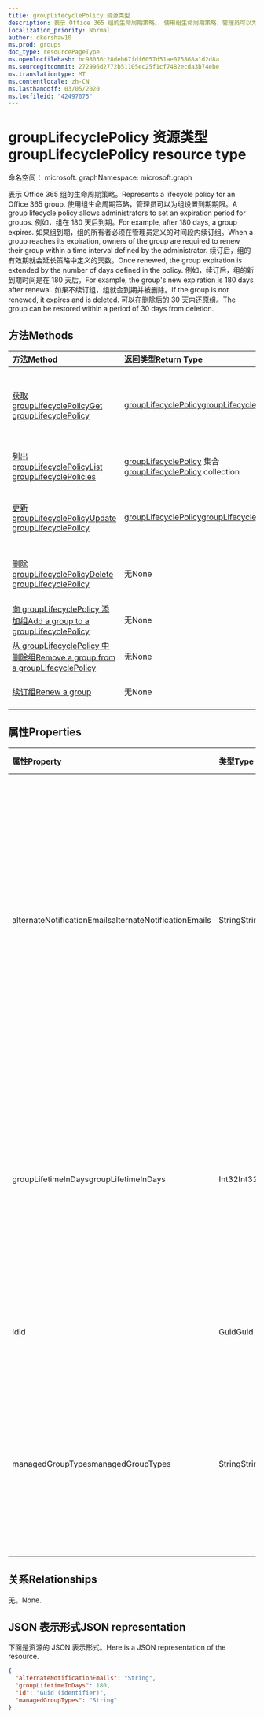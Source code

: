 ```yaml
---
title: groupLifecyclePolicy 资源类型
description: 表示 Office 365 组的生命周期策略。 使用组生命周期策略，管理员可以为组设置到期期限。 例如，组在 180 天后到期。 如果组到期，组的所有者必须在管理员定义的时间段内续订组。 续订后，组的有效期就会延长策略中定义的天数。 例如，续订后，组的新到期时间是在 180 天后。 如果不续订组，组就会到期并被删除。 可以在删除后的 30 天内还原组。
localization_priority: Normal
author: dkershaw10
ms.prod: groups
doc_type: resourcePageType
ms.openlocfilehash: bc98036c28deb67fdf6057d51ae075868a1d2d8a
ms.sourcegitcommit: 272996d2772b51105ec25f1cf7482ecda3b74ebe
ms.translationtype: MT
ms.contentlocale: zh-CN
ms.lasthandoff: 03/05/2020
ms.locfileid: "42497075"
---
```

# <a name="grouplifecyclepolicy-resource-type"></a><span data-ttu-id="14b90-110">groupLifecyclePolicy 资源类型</span><span class="sxs-lookup"><span data-stu-id="14b90-110">groupLifecyclePolicy resource type</span></span>

<span data-ttu-id="14b90-111">命名空间： microsoft. graph</span><span class="sxs-lookup"><span data-stu-id="14b90-111">Namespace: microsoft.graph</span></span>

<span data-ttu-id="14b90-112">表示 Office 365 组的生命周期策略。</span><span class="sxs-lookup"><span data-stu-id="14b90-112">Represents a lifecycle policy for an Office 365 group.</span></span> <span data-ttu-id="14b90-113">使用组生命周期策略，管理员可以为组设置到期期限。</span><span class="sxs-lookup"><span data-stu-id="14b90-113">A group lifecycle policy allows administrators to set an expiration period for groups.</span></span> <span data-ttu-id="14b90-114">例如，组在 180 天后到期。</span><span class="sxs-lookup"><span data-stu-id="14b90-114">For example, after 180 days, a group expires.</span></span> <span data-ttu-id="14b90-115">如果组到期，组的所有者必须在管理员定义的时间段内续订组。</span><span class="sxs-lookup"><span data-stu-id="14b90-115">When a group reaches its expiration, owners of the group are required to renew their group within a time interval defined by the administrator.</span></span> <span data-ttu-id="14b90-116">续订后，组的有效期就会延长策略中定义的天数。</span><span class="sxs-lookup"><span data-stu-id="14b90-116">Once renewed, the group expiration is extended by the number of days defined in the policy.</span></span> <span data-ttu-id="14b90-117">例如，续订后，组的新到期时间是在 180 天后。</span><span class="sxs-lookup"><span data-stu-id="14b90-117">For example, the group's new expiration is 180 days after renewal.</span></span> <span data-ttu-id="14b90-118">如果不续订组，组就会到期并被删除。</span><span class="sxs-lookup"><span data-stu-id="14b90-118">If the group is not renewed, it expires and is deleted.</span></span> <span data-ttu-id="14b90-119">可以在删除后的 30 天内还原组。</span><span class="sxs-lookup"><span data-stu-id="14b90-119">The group can be restored within a period of 30 days from deletion.</span></span>

## <a name="methods"></a><span data-ttu-id="14b90-120">方法</span><span class="sxs-lookup"><span data-stu-id="14b90-120">Methods</span></span>

| <span data-ttu-id="14b90-121">方法</span><span class="sxs-lookup"><span data-stu-id="14b90-121">Method</span></span> | <span data-ttu-id="14b90-122">返回类型</span><span class="sxs-lookup"><span data-stu-id="14b90-122">Return Type</span></span> | <span data-ttu-id="14b90-123">说明</span><span class="sxs-lookup"><span data-stu-id="14b90-123">Description</span></span> |
|:---------------|:--------|:----------|
|[<span data-ttu-id="14b90-124">获取 groupLifecyclePolicy</span><span class="sxs-lookup"><span data-stu-id="14b90-124">Get groupLifecyclePolicy</span></span>](../api/grouplifecyclepolicy-get.md) | [<span data-ttu-id="14b90-125">groupLifecyclePolicy</span><span class="sxs-lookup"><span data-stu-id="14b90-125">groupLifecyclePolicy</span></span>](grouplifecyclepolicy.md) |<span data-ttu-id="14b90-126">读取 groupLifecyclePolicy 对象的属性和关系。</span><span class="sxs-lookup"><span data-stu-id="14b90-126">Read properties and relationships of a groupLifecyclePolicy object.</span></span>|
|[<span data-ttu-id="14b90-127">列出 groupLifecyclePolicy</span><span class="sxs-lookup"><span data-stu-id="14b90-127">List groupLifecyclePolicies</span></span>](../api/grouplifecyclepolicy-list.md) | <span data-ttu-id="14b90-128">[groupLifecyclePolicy](grouplifecyclepolicy.md) 集合</span><span class="sxs-lookup"><span data-stu-id="14b90-128">[groupLifecyclePolicy](grouplifecyclepolicy.md) collection</span></span> | <span data-ttu-id="14b90-129">列出所有 groupLifecyclePolicy。</span><span class="sxs-lookup"><span data-stu-id="14b90-129">List all the groupLifecyclePolicies.</span></span> |
|[<span data-ttu-id="14b90-130">更新 groupLifecyclePolicy</span><span class="sxs-lookup"><span data-stu-id="14b90-130">Update groupLifecyclePolicy</span></span>](../api/grouplifecyclepolicy-update.md) | [<span data-ttu-id="14b90-131">groupLifecyclePolicy</span><span class="sxs-lookup"><span data-stu-id="14b90-131">groupLifecyclePolicy</span></span>](grouplifecyclepolicy.md) | <span data-ttu-id="14b90-132">更新 groupLifecyclePolicy 对象。</span><span class="sxs-lookup"><span data-stu-id="14b90-132">Update a groupLifecyclePolicy object.</span></span> |
|[<span data-ttu-id="14b90-133">删除 groupLifecyclePolicy</span><span class="sxs-lookup"><span data-stu-id="14b90-133">Delete groupLifecyclePolicy</span></span>](../api/grouplifecyclepolicy-delete.md) | <span data-ttu-id="14b90-134">无</span><span class="sxs-lookup"><span data-stu-id="14b90-134">None</span></span> | <span data-ttu-id="14b90-135">删除 groupLifecyclePolicy 对象。</span><span class="sxs-lookup"><span data-stu-id="14b90-135">Delete a groupLifecyclePolicy object.</span></span> |
|[<span data-ttu-id="14b90-136">向 groupLifecyclePolicy 添加组</span><span class="sxs-lookup"><span data-stu-id="14b90-136">Add a group to a groupLifecyclePolicy</span></span>](../api/grouplifecyclepolicy-addgroup.md)|<span data-ttu-id="14b90-137">无</span><span class="sxs-lookup"><span data-stu-id="14b90-137">None</span></span>| <span data-ttu-id="14b90-138">向生命周期策略添加组</span><span class="sxs-lookup"><span data-stu-id="14b90-138">Add a group to a lifecycle policy</span></span> |
|[<span data-ttu-id="14b90-139">从 groupLifecyclePolicy 中删除组</span><span class="sxs-lookup"><span data-stu-id="14b90-139">Remove a group from a groupLifecyclePolicy</span></span>](../api/grouplifecyclepolicy-removegroup.md)|<span data-ttu-id="14b90-140">无</span><span class="sxs-lookup"><span data-stu-id="14b90-140">None</span></span>| <span data-ttu-id="14b90-141">从生命周期策略中删除组</span><span class="sxs-lookup"><span data-stu-id="14b90-141">Remove a group to a lifecycle policy.</span></span> |
|[<span data-ttu-id="14b90-142">续订组</span><span class="sxs-lookup"><span data-stu-id="14b90-142">Renew a group</span></span>](../api/grouplifecyclepolicy-renewgroup.md)|<span data-ttu-id="14b90-143">无</span><span class="sxs-lookup"><span data-stu-id="14b90-143">None</span></span>| <span data-ttu-id="14b90-144">续订组的到期日期。</span><span class="sxs-lookup"><span data-stu-id="14b90-144">Renew a group's expiration date.</span></span> |

## <a name="properties"></a><span data-ttu-id="14b90-145">属性</span><span class="sxs-lookup"><span data-stu-id="14b90-145">Properties</span></span>

| <span data-ttu-id="14b90-146">属性</span><span class="sxs-lookup"><span data-stu-id="14b90-146">Property</span></span> | <span data-ttu-id="14b90-147">类型</span><span class="sxs-lookup"><span data-stu-id="14b90-147">Type</span></span> | <span data-ttu-id="14b90-148">说明</span><span class="sxs-lookup"><span data-stu-id="14b90-148">Description</span></span> |
|:---------------|:--------|:----------|
|<span data-ttu-id="14b90-149">alternateNotificationEmails</span><span class="sxs-lookup"><span data-stu-id="14b90-149">alternateNotificationEmails</span></span>|<span data-ttu-id="14b90-150">String</span><span class="sxs-lookup"><span data-stu-id="14b90-150">String</span></span>| <span data-ttu-id="14b90-151">针对没有所有者的组向其发送通知的电子邮件地址列表。</span><span class="sxs-lookup"><span data-stu-id="14b90-151">List of email address to send notifications for groups without owners.</span></span> <span data-ttu-id="14b90-152">可以用分号隔开电子邮件地址，从而定义多个电子邮件地址。</span><span class="sxs-lookup"><span data-stu-id="14b90-152">Multiple email address can be defined by separating email address with a semicolon.</span></span> |
|<span data-ttu-id="14b90-153">groupLifetimeInDays</span><span class="sxs-lookup"><span data-stu-id="14b90-153">groupLifetimeInDays</span></span>|<span data-ttu-id="14b90-154">Int32</span><span class="sxs-lookup"><span data-stu-id="14b90-154">Int32</span></span>| <span data-ttu-id="14b90-155">还剩多少天组就到期且需要续订。</span><span class="sxs-lookup"><span data-stu-id="14b90-155">Number of days before a group expires and needs to be renewed.</span></span> <span data-ttu-id="14b90-156">续订后，组的有效期就会延长定义的天数。</span><span class="sxs-lookup"><span data-stu-id="14b90-156">Once renewed, the group expiration is extended by the number of days defined.</span></span> |
|<span data-ttu-id="14b90-157">id</span><span class="sxs-lookup"><span data-stu-id="14b90-157">id</span></span>|<span data-ttu-id="14b90-158">Guid</span><span class="sxs-lookup"><span data-stu-id="14b90-158">Guid</span></span>| <span data-ttu-id="14b90-159">策略的唯一标识符。</span><span class="sxs-lookup"><span data-stu-id="14b90-159">A unique identifier for a policy.</span></span> <span data-ttu-id="14b90-160">只读。</span><span class="sxs-lookup"><span data-stu-id="14b90-160">Read-only.</span></span>|
|<span data-ttu-id="14b90-161">managedGroupTypes</span><span class="sxs-lookup"><span data-stu-id="14b90-161">managedGroupTypes</span></span>|<span data-ttu-id="14b90-162">String</span><span class="sxs-lookup"><span data-stu-id="14b90-162">String</span></span>| <span data-ttu-id="14b90-163">到期策略适用的组类型。</span><span class="sxs-lookup"><span data-stu-id="14b90-163">The group type for which the expiration policy applies.</span></span> <span data-ttu-id="14b90-164">可取值为 **All**、**Selected** 或 **None**。</span><span class="sxs-lookup"><span data-stu-id="14b90-164">Possible values are **All**, **Selected** or **None**.</span></span> |

## <a name="relationships"></a><span data-ttu-id="14b90-165">关系</span><span class="sxs-lookup"><span data-stu-id="14b90-165">Relationships</span></span>

<span data-ttu-id="14b90-166">无。</span><span class="sxs-lookup"><span data-stu-id="14b90-166">None.</span></span>

## <a name="json-representation"></a><span data-ttu-id="14b90-167">JSON 表示形式</span><span class="sxs-lookup"><span data-stu-id="14b90-167">JSON representation</span></span>

<span data-ttu-id="14b90-168">下面是资源的 JSON 表示形式。</span><span class="sxs-lookup"><span data-stu-id="14b90-168">Here is a JSON representation of the resource.</span></span>

<!-- {
  "blockType": "resource",
  "optionalProperties": [

  ],
  "@odata.type": "microsoft.graph.groupLifecyclePolicy"
}-->

```json
{
  "alternateNotificationEmails": "String",
  "groupLifetimeInDays": 180,
  "id": "Guid (identifier)",
  "managedGroupTypes": "String"
}

```

<!-- uuid: 8fcb5dbc-d5aa-4681-8e31-b001d5168d79
2015-10-25 14:57:30 UTC -->
<!-- {
  "type": "#page.annotation",
  "description": "groupLifecyclePolicy resource",
  "keywords": "",
  "section": "documentation",
  "tocPath": ""
}-->
